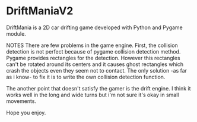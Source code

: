 # DriftManiaV2
DriftMania is a 2D car drifting game developed with Python and Pygame module. 

NOTES
There are few problems in the game engine. First, the collision detection is not perfect because of pygame collision detection method. Pygame provides rectangles for the detection. However this rectangles can't be rotated around its centers and it causes ghost rectangles which crash the objects even they seem not to contact. The only solution -as far as i know- to fix it is to write the own collision detection function. 

The another point that doesn't satisfy the gamer is the drift engine. I think it works well in the long and wide turns but i'm not sure it's okay in small movements.

Hope you enjoy.
